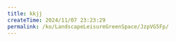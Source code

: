 ```yaml
---
title: kkjj
createTime: 2024/11/07 23:23:29
permalink: /ko/LandscapeLeisureGreenSpace/JzpVG5Fp/
---
```

